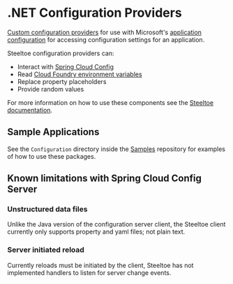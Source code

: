 # .NET Configuration Providers

[Custom configuration providers](https://docs.asp.net/en/latest/fundamentals/configuration.html#custom-configuration-provider) for use with Microsoft's [application configuration](https://docs.asp.net/en/latest/fundamentals/configuration.html) for accessing configuration settings for an application.

Steeltoe configuration providers can:

- Interact with [Spring Cloud Config](https://spring.io/projects/spring-cloud-config)
- Read [Cloud Foundry environment variables](https://docs.cloudfoundry.org/devguide/deploy-apps/environment-variable.html)
- Replace property placeholders
- Provide random values

For more information on how to use these components see the [Steeltoe documentation](https://steeltoe.io/).

## Sample Applications

See the `Configuration` directory inside the [Samples](https://github.com/SteeltoeOSS/Samples) repository for examples of how to use these packages.

## Known limitations with Spring Cloud Config Server

### Unstructured data files

Unlike the Java version of the configuration server client, the Steeltoe client currently only supports property and yaml files; not plain text.

### Server initiated reload

Currently reloads must be initiated by the client, Steeltoe has not implemented handlers to listen for server change events.
